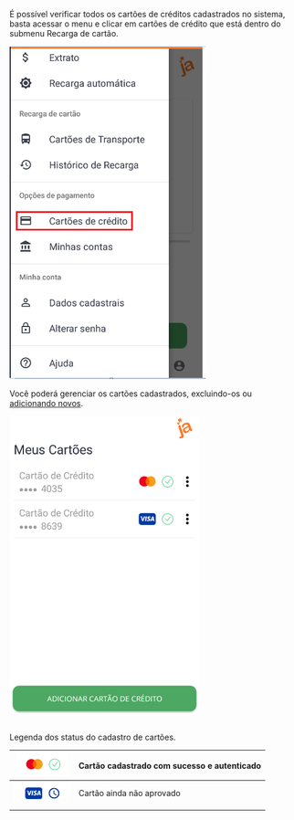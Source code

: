 É possível verificar todos os cartões de créditos cadastrados no sistema, basta acessar o menu e clicar em cartões de crédito que está dentro do submenu Recarga de cartão.

![image.png](/.attachments/image-7bda573b-8493-45f2-938c-82a5cf11da55.png)

Você poderá gerenciar os cartões cadastrados, excluindo-os ou [adicionando novos](/ABT-%2D-app-Android/4.-Cadastrando-um-cartão-de-Crédito).

![image.png](/.attachments/image-ba9e8ad5-14c2-442b-bb93-2c53f6ef8f62.png)<br><br>

Legenda dos status do cadastro de cartões.


|![image.png](/.attachments/image-131cb5b8-1259-480f-808d-d7ed2290a4a5.png) |  Cartão cadastrado com sucesso e autenticado|
|--|--|
|![image.png](/.attachments/image-75918892-ac17-46b8-b48e-7b724e4962e0.png) | Cartão ainda não aprovado |
|  |  |



